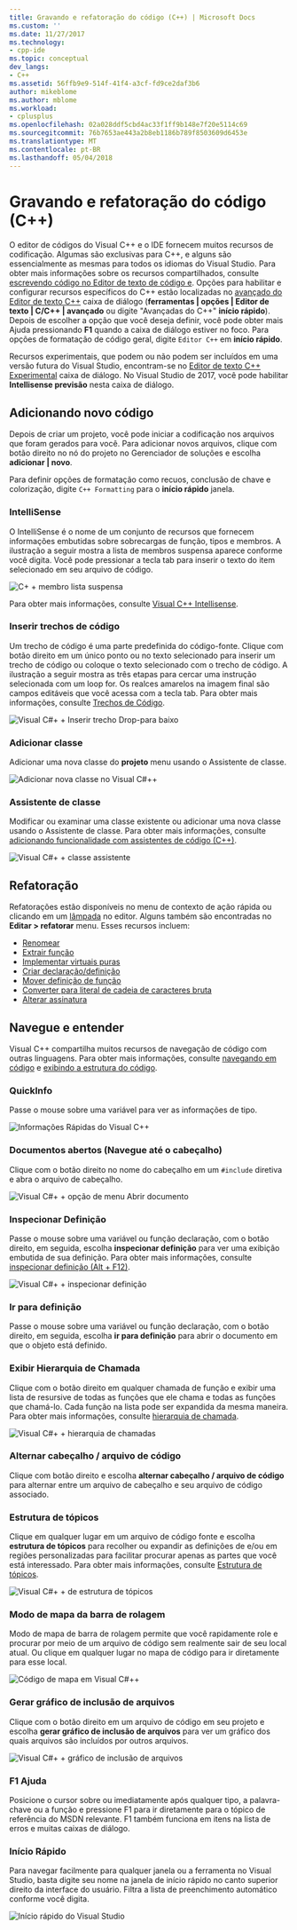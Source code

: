 ```yaml
---
title: Gravando e refatoração do código (C++) | Microsoft Docs
ms.custom: ''
ms.date: 11/27/2017
ms.technology:
- cpp-ide
ms.topic: conceptual
dev_langs:
- C++
ms.assetid: 56ffb9e9-514f-41f4-a3cf-fd9ce2daf3b6
author: mikeblome
ms.author: mblome
ms.workload:
- cplusplus
ms.openlocfilehash: 02a028ddf5cbd4ac33f1ff9b148e7f20e5114c69
ms.sourcegitcommit: 76b7653ae443a2b8eb1186b789f8503609d6453e
ms.translationtype: MT
ms.contentlocale: pt-BR
ms.lasthandoff: 05/04/2018
---
```

# <a name="writing-and-refactoring-code-c"></a>Gravando e refatoração do código (C++)

O editor de códigos do Visual C++ e o IDE fornecem muitos recursos de codificação. Algumas são exclusivas para C++, e alguns são essencialmente as mesmas para todos os idiomas do Visual Studio. Para obter mais informações sobre os recursos compartilhados, consulte [escrevendo código no Editor de texto de código e](/visualstudio/ide/writing-code-in-the-code-and-text-editor). Opções para habilitar e configurar recursos específicos do C++ estão localizadas no [avançado do Editor de texto C++](/visualstudio/ide/reference/options-text-editor-c-cpp-advanced) caixa de diálogo (**ferramentas &#124; opções &#124; Editor de texto &#124; C/C++ &#124; avançado** ou digite "Avançadas do C++" **início rápido**). Depois de escolher a opção que você deseja definir, você pode obter mais Ajuda pressionando **F1** quando a caixa de diálogo estiver no foco. Para opções de formatação de código geral, digite `Editor C++` em **início rápido**.

Recursos experimentais, que podem ou não podem ser incluídos em uma versão futura do Visual Studio, encontram-se no [Editor de texto C++ Experimental](/visualstudio/ide/reference/options-text-editor-c-cpp-experimental) caixa de diálogo. No Visual Studio de 2017, você pode habilitar **Intellisense previsão** nesta caixa de diálogo.

## <a name="adding-new-code"></a>Adicionando novo código

Depois de criar um projeto, você pode iniciar a codificação nos arquivos que foram gerados para você. Para adicionar novos arquivos, clique com botão direito no nó do projeto no Gerenciador de soluções e escolha **adicionar &#124; novo**.

Para definir opções de formatação como recuos, conclusão de chave e colorização, digite `C++ Formatting` para o **início rápido** janela.

### <a name="intellisense"></a>IntelliSense

O IntelliSense é o nome de um conjunto de recursos que fornecem informações embutidas sobre sobrecargas de função, tipos e membros. A ilustração a seguir mostra a lista de membros suspensa aparece conforme você digita. Você pode pressionar a tecla tab para inserir o texto do item selecionado em seu arquivo de código.

![C&#43; &#43; membro lista suspensa](../ide/media/vs2015_cpp_statement_completion.png "vs2015_cpp_statement_completion")

Para obter mais informações, consulte [Visual C++ Intellisense](/visualstudio/ide/visual-cpp-intellisense).

### <a name="insert-snippets"></a>Inserir trechos de código

Um trecho de código é uma parte predefinida do código-fonte. Clique com botão direito em um único ponto ou no texto selecionado para inserir um trecho de código ou coloque o texto selecionado com o trecho de código. A ilustração a seguir mostra as três etapas para cercar uma instrução selecionada com um loop for. Os realces amarelos na imagem final são campos editáveis que você acessa com a tecla tab. Para obter mais informações, consulte [Trechos de Código](/visualstudio/ide/code-snippets).

![Visual C#&#43; &#43; Inserir trecho Drop&#45;para baixo](../ide/media/vs2015_cpp_surround_with.png "vs2015_cpp_surround_with")

### <a name="add-class"></a>Adicionar classe

Adicionar uma nova classe do **projeto** menu usando o Assistente de classe.

![Adicionar nova classe no Visual C#&#43;&#43;](../ide/media/vs2015_cpp_add_class.png "vs2015_cpp_add_class")

### <a name="class-wizard"></a>Assistente de classe

Modificar ou examinar uma classe existente ou adicionar uma nova classe usando o Assistente de classe. Para obter mais informações, consulte [adicionando funcionalidade com assistentes de código (C++)](../ide/adding-functionality-with-code-wizards-cpp.md).

![Visual C#&#43; &#43; classe assistente](../ide/media/vs2015_cpp_class_wizard.png "vs2015_cpp_class_wizard")

## <a name="refactoring"></a>Refatoração

Refatorações estão disponíveis no menu de contexto de ação rápida ou clicando em um [lâmpada](/visualstudio/ide/perform-quick-actions-with-light-bulbs) no editor.  Alguns também são encontradas no **Editar > refatorar** menu.  Esses recursos incluem:

* [Renomear](refactoring/rename.md)
* [Extrair função](refactoring/extract-function.md)
* [Implementar virtuais puras](refactoring/implement-pure-virtuals.md)
* [Criar declaração/definição](refactoring/create-declaration-definition.md)
* [Mover definição de função](refactoring/move-definition-location.md)
* [Converter para literal de cadeia de caracteres bruta](refactoring/convert-to-raw-string-literal.md)
* [Alterar assinatura](refactoring/change-signature.md)

## <a name="navigate-and-understand"></a>Navegue e entender

Visual C++ compartilha muitos recursos de navegação de código com outras linguagens. Para obter mais informações, consulte [navegando em código](/visualstudio/ide/navigating-code) e [exibindo a estrutura do código](/visualstudio/ide/viewing-the-structure-of-code).

### <a name="quickinfo"></a>QuickInfo

Passe o mouse sobre uma variável para ver as informações de tipo.

![Informações Rápidas do Visual C&#43;&#43;](../ide/media/vs2015_cpp_quickinfo.png "vs2015_cpp_quickInfo")

### <a name="open-document-navigate-to-header"></a>Documentos abertos (Navegue até o cabeçalho)

Clique com o botão direito no nome do cabeçalho em um `#include` diretiva e abra o arquivo de cabeçalho.

![Visual C#&#43; &#43; opção de menu Abrir documento](../ide/media/vs2015_cpp_open_document.png "vs2015_cpp_open_document")

### <a name="peek-definition"></a>Inspecionar Definição

Passe o mouse sobre uma variável ou função declaração, com o botão direito, em seguida, escolha **inspecionar definição** para ver uma exibição embutida de sua definição. Para obter mais informações, consulte [inspecionar definição (Alt + F12)](/visualstudio/ide/how-to-view-and-edit-code-by-using-peek-definition-alt-plus-f12).

![Visual C#&#43; &#43; inspecionar definição](../ide/media/vs2015_cpp_peek_definition.png "vs2015_cpp_peek_definition")

### <a name="go-to-definition"></a>Ir para definição

Passe o mouse sobre uma variável ou função declaração, com o botão direito, em seguida, escolha **ir para definição** para abrir o documento em que o objeto está definido.

### <a name="view-call-hierarchy"></a>Exibir Hierarquia de Chamada

Clique com o botão direito em qualquer chamada de função e exibir uma lista de resursive de todas as funções que ele chama e todas as funções que chamá-lo. Cada função na lista pode ser expandida da mesma maneira. Para obter mais informações, consulte [hierarquia de chamada](/visualstudio/ide/reference/call-hierarchy).

![Visual C#&#43; &#43; hierarquia de chamadas](../ide/media/vs2015_cpp_call_hierarchy.png "vs2015_cpp_call_hierarchy")

### <a name="toggle-header--code-file"></a>Alternar cabeçalho / arquivo de código

Clique com botão direito e escolha **alternar cabeçalho / arquivo de código** para alternar entre um arquivo de cabeçalho e seu arquivo de código associado.

### <a name="outlining"></a>Estrutura de tópicos

Clique em qualquer lugar em um arquivo de código fonte e escolha **estrutura de tópicos** para recolher ou expandir as definições de e/ou em regiões personalizadas para facilitar procurar apenas as partes que você está interessado. Para obter mais informações, consulte [Estrutura de tópicos](/visualstudio/ide/outlining).

![Visual C#&#43; &#43; de estrutura de tópicos](../ide/media/vs2015_cpp_outlining.png "vs2015_cpp_outlining")

### <a name="scroll-bar-map-mode"></a>Modo de mapa da barra de rolagem

Modo de mapa de barra de rolagem permite que você rapidamente role e procurar por meio de um arquivo de código sem realmente sair de seu local atual. Ou clique em qualquer lugar no mapa de código para ir diretamente para esse local.

![Código de mapa em Visual C#&#43;&#43;](../ide/media/vs2015_cpp_code_map.png "vs2015_cpp_code_map")

### <a name="generate-graph-of-include-files"></a>Gerar gráfico de inclusão de arquivos

Clique com o botão direito em um arquivo de código em seu projeto e escolha **gerar gráfico de inclusão de arquivos** para ver um gráfico dos quais arquivos são incluídos por outros arquivos.

![Visual C#&#43; &#43; gráfico de inclusão de arquivos](../ide/media/vs2015_cpp_include_graph.png "vs2015_cpp_include_graph")

### <a name="f1-help"></a>F1 Ajuda

Posicione o cursor sobre ou imediatamente após qualquer tipo, a palavra-chave ou a função e pressione F1 para ir diretamente para o tópico de referência do MSDN relevante. F1 também funciona em itens na lista de erros e muitas caixas de diálogo.

### <a name="quick-launch"></a>Início Rápido

Para navegar facilmente para qualquer janela ou a ferramenta no Visual Studio, basta digite seu nome na janela de início rápido no canto superior direito da interface do usuário. Filtra a lista de preenchimento automático conforme você digita.

![Início rápido do Visual Studio](../ide/media/vs2015_cpp_quick_launch.png "vs2015_cpp_quick_launch")
